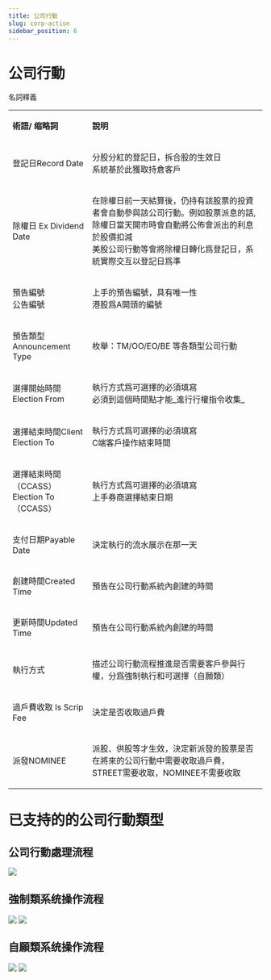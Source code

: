 ```yaml
---
title: 公司行動
slug: corp-action
sidebar_position: 6
---
```



# 公司行動

名詞釋義

<table>
<colgroup>
<col width="203"/>
<col width="719"/>
</colgroup>
<tbody>
<tr>
<td><p><strong>術語/ 缩略詞</strong></p></td><td><p><strong>說明</strong></p></td></tr>
<tr>
<td><p>登記日Record Date</p></td><td><p>分股分紅的登記日，拆合股的生效日<br/>系統基於此獲取持倉客戶</p></td></tr>
<tr>
<td><p>除權日 Ex Dividend Date</p></td><td><p>在除權日前一天結算後，仍持有該股票的投資者會自動參與該公司行動。例如股票派息的話, 除權日當天開市時會自動將公佈會派出的利息於股價扣減<br/>美股公司行動等會將除權日轉化爲登記日，系統實際交互以登記日爲準</p></td></tr>
<tr>
<td><p>預告編號<br/>公告編號</p></td><td><p>上手的預告編號，具有唯一性<br/>港股爲A開頭的編號</p></td></tr>
<tr>
<td><p>預告類型Announcement Type</p></td><td><p>枚舉：TM/OO/EO/BE 等各類型公司行動</p></td></tr>
<tr>
<td><p>選擇開始時間Election From</p></td><td><p>執行方式爲可選擇的必須填寫<br/>必須到這個時間點才能_進行行權指令收集_</p></td></tr>
<tr>
<td><p>選擇結束時間Client Election To</p></td><td><p>執行方式爲可選擇的必須填寫<br/>C端客戶操作結束時間</p></td></tr>
<tr>
<td><p>選擇結束時間（CCASS）Election To（CCASS）</p></td><td><p>執行方式爲可選擇的必須填寫<br/>上手券商選擇結束日期</p></td></tr>
<tr>
<td><p>支付日期Payable Date</p></td><td><p>決定執行的流水展示在那一天</p></td></tr>
<tr>
<td><p>創建時間Created Time</p></td><td><p>預告在公司行動系統內創建的時間</p></td></tr>
<tr>
<td><p>更新時間Updated Time</p></td><td><p>預告在公司行動系統內創建的時間</p></td></tr>
<tr>
<td><p>執行方式</p></td><td><p>描述公司行動流程推進是否需要客戶參與行權，分爲強制執行和可選擇（自願類）</p></td></tr>
<tr>
<td><p>過戶費收取 Is Scrip Fee</p></td><td><p>決定是否收取過戶費</p></td></tr>
<tr>
<td><p>派發NOMINEE</p></td><td><p>派股、供股等才生效，決定新派發的股票是否在將來的公司行動中需要收取過戶費，STREET需要收取，NOMINEE不需要收取</p></td></tr>
</tbody>
</table>

# **已支持的的公司行動類型**

## **公司行動處理流程**

<img src="/assets/Ibsxbbh4AobkkLxH8GZcQErwnzd.png" src-width="3878" src-height="2806" align="center"/>

## 強制類**系统操作流程**

<img src="/assets/QQRKbnZGGo0fhwxCdsXcL4etn5e.png" src-width="3024" src-height="1620" align="center"/>

<img src="/assets/RSEQbp0w6oOQRwxuG0rcQMstnVg.png" src-width="3594" src-height="1442" align="center"/>

## **自願類系统操作流程**

<img src="/assets/DbAlbxrhnoWMcaxo0uXcJemcnDe.png" src-width="3018" src-height="1618" align="center"/>

<img src="/assets/ZUG0btr2ooW5TWxmLhLcL1oln5c.png" src-width="3454" src-height="1584" align="center"/>

